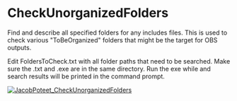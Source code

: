 # CheckUnorganizedFolders
 Find and describe all specified folders for any includes files. This is used to check various "ToBeOrganized" folders that might be the target for OBS outputs.


 Edit FoldersToCheck.txt with all folder paths that need to be searched. 
 Make sure the .txt and .exe are in the same directory.
 Run the exe while and search results will be printed in the command prompt. 


[![JacobPoteet_CheckUnorganizedFolders](http://img.youtube.com/vi/rWY9O1Y7iNI/0.jpg)](http://www.youtube.com/watch?v=rWY9O1Y7iNI)